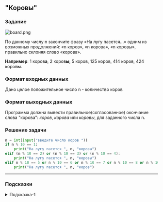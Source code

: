 ## "Коровы"

### Задание

![board.png](img/cow2.gif) 

По данному числу n закончите фразу «На лугу пасется...» одним из возможных продолжений:
 «n коров», «n корова», «n коровы», правильно склоняя слово «корова».

**Например**: 1 коров**а**, 2 коров**ы**, 5 коров, 125 коров, 414 коров, 424 коров**ы**.

### Формат входных данных

Дано целое положительное число n - количество коров

### Формат выходных данных

Программа должна вывести правильное(согласованное) окончание слова "корова": 
_коров_, _корова_ или _коровы_, для заданного числа n.

### Решение задачи

```python
n = int(input("введите число коров "))
if n % 10 == 1:
    print("На лугу пасется ", n, "корова")
elif (n % 10 == 2) or (n % 10 == 3) or (n % 10 == 4):
    print("На лугу пасется ", n, "коровы")
elif n % 10 == 5 or n % 10 == 6 or n % 10 == 7 or n % 10 == 8 or n % 10 == 9 or n % 10 == 0:
    print("На лугу пасется ", n, "коров")
```

---
### Подсказки

<details>
<summary>Подсказка-1</summary>
Возьмите листок бумаги и выписывайте все согласования: <br>
<i>1 корова</i> <br>
<i>2, 3, 4 коровы</i> <br>
<i>5 коров</i><br>
... <br>
пока не найдете закономерность.
</details>
